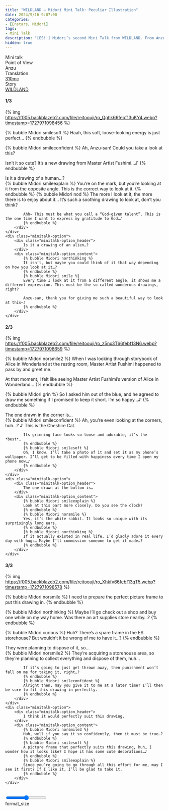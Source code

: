 ```yaml
---
title: "WILDLAND – Midori Mini Talk: Peculiar Illustration"
date: 2024/9/16 9:07:00
categories:
- [Enstars, Midori]
tags:
- Mini Talk
description: "[ES!!] Midori’s second Mini Talk from WILDLAND. From Anzu’s POV."
hidden: true
---
```

<div class="three-wrapper" style="--storyColor:#5ac189;--storyColor-rgb:90,193,137;--storyColor-h:147.4;--storyColor-s:45.4%;--storyColor-l:55.5%;">
    <div class="info-area">
        <div class="info">
            <div class="info-item characters">
                <div class="label">
                    Mini talk
                </div>
                <div class="value">
					<a href="/categories/Enstars/Midori" character="Midori"></a>
                </div>
            </div>
            <div class="info-item one">
                <div class="label">
                    Point of View
                </div>
                <div class="value">
                    Anzu
                </div>
            </div>
            <div class="info-item two">
                <div class="label">
                    Translation
                </div>
                <div class="value">
                    <a href="/about">310mc</a>
                </div>
            </div>
            <div class="info-item three">
                <div class="label">
                   Story
                </div>
                <div class="value">
                    <a href="/wildland">WILDLAND</a>
                </div>
            </div>
        </div>
    </div>
</div>

<!-- more -->

#### <div mt="rare"></div> 1/3

{% img https://f005.backblazeb2.com/file/reitoouji/ro_Qghk66febf13uKY4.webp?timestamp=1727971098456 %}

{% bubble Midori smilesoft %}
Haah, this soft, loose-looking energy is just perfect…
{% endbubble %}

{% bubble Midori smileconfident %}
Ah, Anzu-san! Could you take a look at this?

Isn’t it so cute? It’s a new drawing from Master Artist Fushimi…♪
{% endbubble %}

<div class="minitalk" character="Anzu">
    <div class="minitalk-option">
        <div class="minitalk-option_header">
            Is it a drawing of a human…?
        </div>
        <div class="minitalk-option_content">
            {% bubble Midori smileexplain %}
            You’re on the mark, but you’re looking at it from the opposite angle. This is the correct way to look at it.
            {% endbubble %}
            {% bubble Midori nod %}
            The more I look at it, the more there is to enjoy about it… It’s such a soothing drawing to look at, don’t you think?

            Ahh~ This must be what you call a “God-given talent”. This is the one time I want to express my gratitude to God…♪
			{% endbubble %}
        </div>
    </div>
    <div class="minitalk-option">
        <div class="minitalk-option_header">
            Is it a drawing of an alien…?
        </div>
        <div class="minitalk-option_content">
            {% bubble Midori northinking %}
            It isn’t, but maybe you could think of it that way depending on how you look at it…?
            {% endbubble %}
            {% bubble Midori smile %}
            Every time I look at it from a different angle, it shows me a different expression. This must be the so-called wonderous drawings, right?

            Anzu-san, thank you for giving me such a beautiful way to look at this~♪
			{% endbubble %}
        </div>
    </div>
</div>

#### <div mt="rare"></div> 2/3

{% img https://f005.backblazeb2.com/file/reitoouji/ro_z5nx3T66febf13N6.webp?timestamp=1727971098659 %}

{% bubble Midori norsmile2 %}
When I was looking through storybook of Alice in Wonderland at the resting room, Master Artist Fushimi happened to pass by and greet me.

At that moment, I felt like seeing Master Artist Fushimi’s version of Alice in Wonderland…
{% endbubble %}

{% bubble Midori grin %}
So I asked him out of the blue, and he agreed to draw me something if I promised to keep it short. I’m so happy…♪
{% endbubble %}

<div class="minitalk" character="Anzu">
    <div class="minitalk-option">
        <div class="minitalk-option_header">
            The one drawn in the corner is…
        </div>
        <div class="minitalk-option_content">
            {% bubble Midori smileconfident %}
            Ah, you’re even looking at the corners, huh…? ♪ This is the Cheshire Cat.

            Its grinning face looks so loose and adorable, it’s the *best*…
            {% endbubble %}
            {% bubble Midori smilesoft %}
            Oh, I know. I’ll take a photo of it and set it as my phone’s wallpaper. I’ll get to be filled with happiness every time I open my phone now…♪
			{% endbubble %}
        </div>
    </div>
    <div class="minitalk-option">
        <div class="minitalk-option_header">
            The one drawn at the bottom is…
        </div>
        <div class="minitalk-option_content">
            {% bubble Midori smileexplain %}
            Look at this part more closely. Do you see the clock?
            {% endbubble %}
            {% bubble Midori norsmile %}
            Yes, it’s the white rabbit. It looks so unique with its surprisingly long ears.
            {% endbubble %}
            {% bubble Midori northinking %}
            If it actually existed in real life, I’d gladly adore it every day with hugs… Maybe I’ll commission someone to get it made…?
			{% endbubble %}
        </div>
    </div>
</div>

#### <div mt="rare"></div> 3/3

{% img https://f005.backblazeb2.com/file/reitoouji/ro_Xhkfv66febf13qT5.webp?timestamp=1727971098578 %}

{% bubble Midori norsmile %}
I need to prepare the perfect picture frame to put this drawing in.
{% endbubble %}

{% bubble Midori northinking %}
Maybe I’ll go check out a shop and buy one while on my way home. Was there an art supplies store nearby…?
{% endbubble %}

{% bubble Midori curious %}
Huh? There’s a spare frame in the ES storehouse? But wouldn’t it be wrong of me to have it…?
{% endbubble %}

<div class="minitalk" character="Anzu">
    <div class="minitalk-option">
        <div class="minitalk-option_header">
          They were planning to dispose of it, so…
        </div>
        <div class="minitalk-option_content">
            {% bubble Midori norsmile2 %}
            They’re acquiring a storehouse area, so they’re planning to collect everything and dispose of them, huh…

            If it’s going to just get thrown away, then punishment won’t fall on me for taking it, right…?
            {% endbubble %}
            {% bubble Midori smileconfident %}
            Alright then, may you give it to me at a later time? I’ll then be sure to fit this drawing in perfectly.
			{% endbubble %}
        </div>
    </div>
    <div class="minitalk-option">
        <div class="minitalk-option_header">
            I think it would perfectly suit this drawing.
        </div>
        <div class="minitalk-option_content">
            {% bubble Midori norsmile3 %}
            Huh, well if you say it so confidently, then it must be true…?
            {% endbubble %}
            {% bubble Midori smilesoft %}
            A picture frame that perfectly suits this drawing, huh… I wonder how it looks like? I hope it has some cute decorations…♪
            {% endbubble %}
            {% bubble Midori smileexplain %}
            Since you’re going to go through all this effort for me, may I see it first? If I like it, I’ll be glad to take it.
			{% endbubble %}
        </div>
    </div>
</div>
<br>
<div class="navigation2">
    <div class="toolbar-wrapper">
        <div class="slider-container">
            <input type="range" min="1" max="5" value="3" class="slider">
        </div>
        <div class="toolbar">
            <a target="_blank" href="/translations" class="home-button" title="Translations Masterlist"><i class="fa fa-home"></i></a>
            <a href="/wildland/minitalk/midori_1" title="Midori Mini Talk: Surprising Dropped Item"><i class="fa fa-arrow-left"></i></a>
            <div class="toolbar__section">
                <a id="sliderDrop">
                    <span class="material-icons-round" title="Text Size">format_size</span>
                </a>
            </div>
            <a target="_blank" href="/wildland#Mini-Talks" title="Index"><i class="fa fa-star"></i></a>
            <a href="#top" class="top-arrow" title="Back to Top"><i class="fa fa-arrow-up"></i></a>
        </div>
    </div>
</div>
